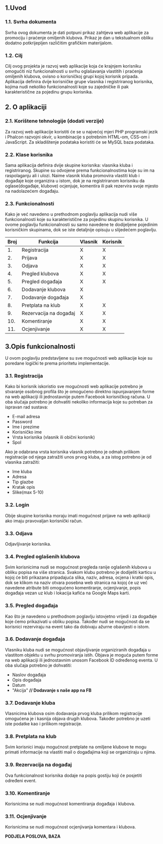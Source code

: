 ## 1.Uvod
### 1.1. Svrha dokumenta

Svrha ovog dokumenta je dati potpuni prikaz zahtjeva web aplikacije za promociju i praćenje 
omiljenih klubova. Prikaz je dan u tekstualnom obliku dodatno potkrijepljen različitim grafičkim 
materijalom. 

### 1.2. Cilj

Cilj ovog projekta je razvoj web aplikacije koja će krajnjem korisniku omogućiti niz 
funkcionalnosti u svrhu oglašavanja vlastitih i praćenja omiljenih klubova, ovisno o korisničkoj grupi 
kojoj korisnik pripada. Aplikacija definira dvije korisničke grupe vlasnika i registriranog korisnika, 
kojima nudi nekoliko funkcionalnosti koje su zajedničke ili pak karakteristične za pojedinu grupu 
korisnika. 

## 2. O aplikaciji

### 2.1. Korištene tehnologije (dodati verzije)

Za razvoj web aplikacije koristiti će se u najvećoj mjeri PHP programski jezik i Phalcon 
razvojni okvir, u kombinacije s potrebnim HTML-om, CSS-om i JavaScript. Za skladištenje podataka 
koristiti će se MySQL baza podataka.

### 2.2. Klase korisnika

Sama aplikacija definira dvije skupine korisnika: vlasnika kluba i registriranog. Skupine su 
odvojene prema funkcionalnostima koje su im na raspolaganju ali i ulozi. Naime vlasnik kluba 
promovira vlastiti klub i događaje koje organizira u istom, dok je na registriranom korisniku da 
oglase(događaje, klubove) ocjenjuje, komentira ili pak rezervira svoje mjesto na nadolazećem 
događaju.

### 2.3. Funkcionalnosti

Kako je već navedeno u prethodnom poglavlju aplikacija nudi više funkcionalnosti koje su 
karakteristične za pojedinu skupinu korisnika. U ovome poglavlju funkcionalnosti su samo navedene 
te dodijeljene pojedinim korisničkim skupinama, dok se iste detaljnije opisuju u slijedećem poglavlju.

|Broj|Funkcija|Vlasnik|Korisnik|
|----|--------|-------|--------|
|1.| Registracija |X|X|
|2.| Prijava |X|X|
|3.| Odjava |X|X|
|4.| Pregled klubova |X|X|
|5.| Pregled događaja |X|X|
|6.| Dodavanje klubova |X||
|7.| Dodavanje događaja |X||
|8.| Pretplata na klub |X|X|
|9.| Rezervacija na događaj |X|X|
|10.| Komentiranje |X|X|
|11.| Ocjenjivanje |X|X|

## 3.Opis funkcionalnosti

U ovom poglavlju predstavljene su sve mogućnosti web aplikacije koje su poredane logički te
prema prioritetu implementacije.

### 3.1. Registracija 

Kako bi korisnik iskoristio sve mogućnosti web aplikacije potrebno je stvaranje osobnog 
profila što je omogućeno direktno ispunjavanjem forme na web aplikaciji ili jednostavnije putem 
Facebook korisničkog računa. U oba slučaja potrebno je dohvatiti nekoliko informacija koje su 
potreban za ispravan rad sustava:

* E-mail adresa
* Password
* Ime i prezime 
* Korisničko ime
* Vrsta korisnika (vlasnik ili  obični korisnik)
* Spol

Ako je odabrana vrsta korisnika vlasnik potrebno je odmah prilikom registracije od njega zatražiti 
unos prvog kluba, a za istog potrebno je od vlasnika zatražiti:

* Ime kluba
* Adresa
* Tip glazbe
* Kratak opis
* Slike(max 5-10)

### 3.2.  Login

Obije skupine korisnika moraju imati mogućnost prijave na web aplikaciji ako imaju 
pravovaljan korisnički račun. 

### 3.3. Odjava

Odjavljivanje korisnika.

### 3.4. Pregled oglašenih klubova

Svim korisnicima nudi se mogućnost pregleda ranije oglašenih klubova u obliku popisa na 
više stranica. Svakom klubu potrebno je dodijeliti karticu u kojoj će biti prikazana pripadajuća slika, 
naziv, adresa, ocjena i kratki opis, dok se klikom na naziv otvara posebna web stranica na kojoj će  uz 
već navedene atribute biti omogućeno komentiranje, ocjenjivanje, popis događaja vezan uz klub i 
lokacija kafića na Google Maps karti. 

### 3.5. Pregled događaja

Kao što je navedeno u prethodnom poglavlju istovjetno vrijedi i za događaje koje ćemo 
prikazivati u obliku popisa. Također nudi se mogućnost da se korisnici rezerviraju na event tako da 
dobivaju ažurne obavijesti o istom.

### 3.6. Dodavanje događaja

Vlasniku kluba nudi se mogućnost objavljivanje organiziranih događaja u vlastitom objektu u 
svrhu promoviranja istih.  Objava je moguća putem forme na web aplikaciji ili jednostavnim unosom 
Facebook ID određenog eventa. U oba slučaja potrebno je dohvatiti:
* Naslov događaja
* Opis događaja
* Datum
* "Akcija"
**// Dodavanje s naše app na FB**

### 3.7. Dodavanje kluba

Vlasnicima klubova osim dodavanja  prvog kluba prilikom registracije omogućena je i kasnija
objava drugih klubova. Također potrebno je uzeti iste podatke kao i prilikom registracije.

### 3.8. Pretplata na klub

Svim korisnici imaju mogućnost pretplate na omiljene klubove te mogu primati informacije 
na vlastiti mail o događajima koji se organiziraju u njima.

### 3.9. Rezervacija na događaj

Ova funkcionalnost korisnika dodaje na popis gostiju  koji će posjetiti određeni event.

### 3.10. Komentiranje

Korisnicima se nudi mogućnost komentiranja događaja i klubova.

### 3.11. Ocjenjivanje

Korisnicima se nudi mogućnost ocjenjivanja komentara i klubova.

**PODJELA POSLOVA, BAZA**











